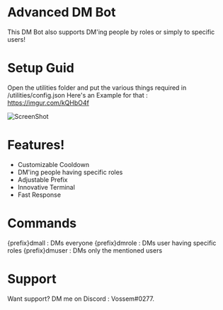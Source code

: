 # Advanced DM Bot

This DM Bot also supports DM'ing people by roles or simply to specific users!

# Setup Guid
Open the utilities folder and put the various things required in /utilities/config.json
Here's an Example for that : https://imgur.com/kQHbO4f

![ScreenShot](https://imgur.com/kQHbO4f)


# Features!

  - Customizable Cooldown
  - DM'ing people having specific roles
  - Adjustable Prefix
  - Innovative Terminal
  - Fast Response
# Commands
{prefix}dmall : DMs everyone
{prefix}dmrole : DMs user having specific roles
{prefix}dmuser : DMs only the mentioned users


# Support
Want support? DM me on Discord : Vossem#0277.
